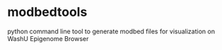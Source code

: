# modbedtools
python command line tool to generate modbed files for visualization on WashU Epigenome Browser
